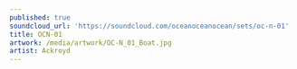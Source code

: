 ```yaml
---
published: true
soundcloud_url: 'https://soundcloud.com/oceanoceanocean/sets/oc-n-01'
title: OCN-01
artwork: /media/artwork/OC-N_01_Boat.jpg
artist: Ackroyd
---
```

